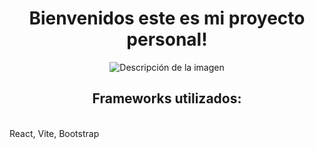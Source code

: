 <h1 align="center">Bienvenidos este es mi proyecto personal!</h1>
<p align="center">
  <img src="https://encrypted-tbn0.gstatic.com/images?q=tbn:ANd9GcTnt6FomDwusPis9HdQOAefKveu7jASJ-z89r6PW_G7Dw&s" alt="Descripción de la imagen">
</p>
</hr>
<p align="center">
  <h2 align="center">Frameworks utilizados:</h2><br>
  React, Vite, Bootstrap
</p>

